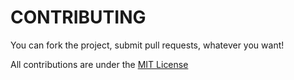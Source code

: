 # CONTRIBUTING

You can fork the project, submit pull requests, whatever you want!

All contributions are under the [MIT License](https://choosealicense.com/licenses/mit/)